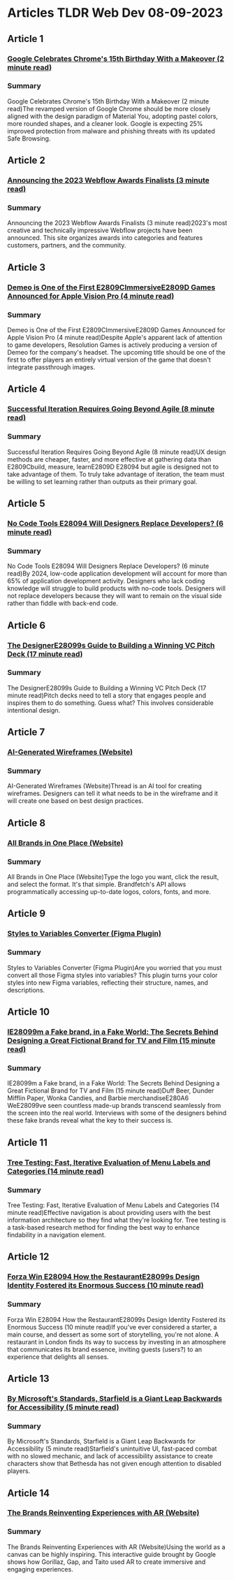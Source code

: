 # Articles TLDR Web Dev 08-09-2023

## Article 1
### [Google Celebrates Chrome's 15th Birthday With a Makeover (2 minute read)](no_url)
### Summary 
 Google Celebrates Chrome's 15th Birthday With a Makeover (2 minute read)The revamped version of Google Chrome should be more closely aligned with the design paradigm of Material You, adopting pastel colors, more rounded shapes, and a cleaner look. Google is expecting 25% improved protection from malware and phishing threats with its updated Safe Browsing.

## Article 2
### [Announcing the 2023 Webflow Awards Finalists (3 minute read)](no_url)
### Summary 
 Announcing the 2023 Webflow Awards Finalists (3 minute read)2023's most creative and technically impressive Webflow projects have been announced. This site organizes awards into categories and features customers, partners, and the community.

## Article 3
### [Demeo is One of the First E2809CImmersiveE2809D Games Announced for Apple Vision Pro (4 minute read)](no_url)
### Summary 
 Demeo is One of the First E2809CImmersiveE2809D Games Announced for Apple Vision Pro (4 minute read)Despite Apple's apparent lack of attention to game developers, Resolution Games is actively producing a version of Demeo for the company's headset. The upcoming title should be one of the first to offer players an entirely virtual version of the game that doesn't integrate passthrough images.

## Article 4
### [Successful Iteration Requires Going Beyond Agile (8 minute read)](no_url)
### Summary 
 Successful Iteration Requires Going Beyond Agile (8 minute read)UX design methods are cheaper, faster, and more effective at gathering data than E2809Cbuild, measure, learnE2809D E28094 but agile is designed not to take advantage of them. To truly take advantage of iteration, the team must be willing to set learning rather than outputs as their primary goal.</span>

## Article 5
### [No Code Tools E28094 Will Designers Replace Developers? (6 minute read)](no_url)
### Summary 
 No Code Tools E28094 Will Designers Replace Developers? (6 minute read)By 2024, low-code application development will account for more than 65% of application development activity. Designers who lack coding knowledge will struggle to build products with no-code tools. Designers will not replace developers because they will want to remain on the visual side rather than fiddle with back-end code.

## Article 6
### [The DesignerE28099s Guide to Building a Winning VC Pitch Deck (17 minute read)](no_url)
### Summary 
 The DesignerE28099s Guide to Building a Winning VC Pitch Deck (17 minute read)Pitch decks need to tell a story that engages people and inspires them to do something. Guess what? This involves considerable intentional design.

## Article 7
### [AI-Generated Wireframes (Website)](no_url)
### Summary 
 AI-Generated Wireframes (Website)Thread is an AI tool for creating wireframes. Designers can tell it what needs to be in the wireframe and it will create one based on best design practices.

## Article 8
### [All Brands in One Place (Website)](no_url)
### Summary 
 All Brands in One Place (Website)Type the logo you want, click the result, and select the format. It's that simple. Brandfetch's API allows programmatically accessing up-to-date logos, colors, fonts, and more.

## Article 9
### [Styles to Variables Converter (Figma Plugin)](no_url)
### Summary 
 Styles to Variables Converter (Figma Plugin)Are you worried that you must convert all those Figma styles into variables? This plugin turns your color styles into new Figma variables, reflecting their structure, names, and descriptions.

## Article 10
### [IE28099m a Fake brand, in a Fake World: The Secrets Behind Designing a Great Fictional Brand for TV and Film (15 minute read)](no_url)
### Summary 
 IE28099m a Fake brand, in a Fake World: The Secrets Behind Designing a Great Fictional Brand for TV and Film (15 minute read)Duff Beer, Dunder Mifflin Paper, Wonka Candies, and Barbie merchandiseE280A6 WeE28099ve seen countless made-up brands transcend seamlessly from the screen into the real world. Interviews with some of the designers behind these fake brands reveal what the key to their success is.

## Article 11
### [Tree Testing: Fast, Iterative Evaluation of Menu Labels and Categories (14 minute read)](no_url)
### Summary 
 Tree Testing: Fast, Iterative Evaluation of Menu Labels and Categories (14 minute read)Effective navigation is about providing users with the best information architecture so they find what they're looking for. Tree testing is a task-based research method for finding the best way to enhance findability in a navigation element.

## Article 12
### [Forza Win E28094 How the RestaurantE28099s Design Identity Fostered its Enormous Success (10 minute read)](no_url)
### Summary 
 Forza Win E28094 How the RestaurantE28099s Design Identity Fostered its Enormous Success (10 minute read)If you've ever considered a starter, a main course, and dessert as some sort of storytelling, you're not alone. A restaurant in London finds its way to success by investing in an atmosphere that communicates its brand essence, inviting guests (users?) to an experience that delights all senses.

## Article 13
### [By Microsoft's Standards, Starfield is a Giant Leap Backwards for Accessibility (5 minute read)](no_url)
### Summary 
 By Microsoft's Standards, Starfield is a Giant Leap Backwards for Accessibility (5 minute read)Starfield's unintuitive UI, fast-paced combat with no slowed mechanic, and lack of accessibility assistance to create characters show that Bethesda has not given enough attention to disabled players.

## Article 14
### [The Brands Reinventing Experiences with AR (Website)](no_url)
### Summary 
 The Brands Reinventing Experiences with AR (Website)Using the world as a canvas can be highly inspiring. This interactive guide brought by Google shows how Gorillaz, Gap, and Taito used AR to create immersive and engaging experiences.

